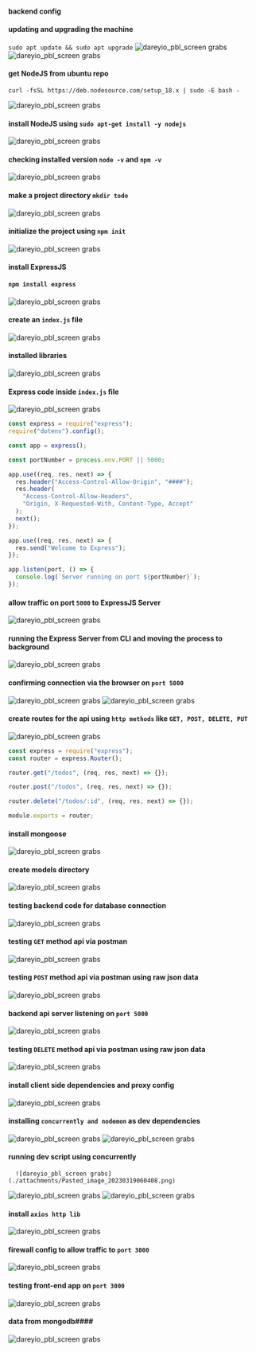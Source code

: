 #### backend config

#### updating and upgrading the machine

`sudo apt update && sudo apt upgrade`
![dareyio_pbl_screen grabs](./attachments/Pasted_image_20230317211824.png)
![dareyio_pbl_screen grabs](./attachments/Pasted_image_20230317211905.png)

#### get NodeJS from ubuntu repo

`curl -fsSL https://deb.nodesource.com/setup_18.x | sudo -E bash -`

![dareyio_pbl_screen grabs](./attachments/Pasted_image_20230317212751.png)

#### install NodeJS using `sudo apt-get install -y nodejs`

![dareyio_pbl_screen grabs](./attachments/Pasted_image_20230317213058.png)

#### checking installed version `node -v` and `npm -v`

![dareyio_pbl_screen grabs](./attachments/Pasted_image_20230317213222.png)

#### make a project directory `mkdir todo`

![dareyio_pbl_screen grabs](./attachments/Pasted_image_20230317213409.png)

#### initialize the project using `npm init`

![dareyio_pbl_screen grabs](./attachments/Pasted_image_20230317213634.png)

#### install ExpressJS

#### `npm install express`

![dareyio_pbl_screen grabs](./attachments/Pasted_image_20230317214019.png)

#### create an `index.js` file

![dareyio_pbl_screen grabs](./attachments/Pasted_image_20230317214150.png)

#### installed libraries

![dareyio_pbl_screen grabs](./attachments/Pasted_image_20230317214326.png)

#### Express code inside `index.js` file

![dareyio_pbl_screen grabs](./attachments/Pasted_image_20230318102834.png)

```javascript
const express = require("express");
require("dotenv").config();

const app = express();

const portNumber = process.env.PORT || 5000;

app.use((req, res, next) => {
  res.header("Access-Control-Allow-Origin", "####");
  res.header(
    "Access-Control-Allow-Headers",
    "Origin, X-Requested-With, Content-Type, Accept"
  );
  next();
});

app.use((req, res, next) => {
  res.send("Welcome to Express");
});

app.listen(port, () => {
  console.log(`Server running on port ${portNumber}`);
});
```

#### allow traffic on port `5000` to ExpressJS Server

![dareyio_pbl_screen grabs](./attachments/Pasted_image_20230318113256.png)

#### running the Express Server from CLI and moving the process to background

![dareyio_pbl_screen grabs](./attachments/Pasted_image_20230318114526.png)

#### confirming connection via the browser on `port 5000`

![dareyio_pbl_screen grabs](./attachments/Pasted_image_20230318114759.png)
![dareyio_pbl_screen grabs](./attachments/Pasted_image_20230318121058.png)

#### create routes for the api using `http methods` like `GET, POST, DELETE, PUT`

![dareyio_pbl_screen grabs](./attachments/Pasted_image_20230318132416.png)

```javascript
const express = require("express");
const router = express.Router();

router.get("/todos", (req, res, next) => {});

router.post("/todos", (req, res, next) => {});

router.delete("/todos/:id", (req, res, next) => {});

module.exports = router;
```

#### install mongoose

![dareyio_pbl_screen grabs](./attachments/Pasted_image_20230318133934.png)

#### create models directory

![dareyio_pbl_screen grabs](./attachments/Pasted_image_20230318134524.png)

#### testing backend code for database connection

![dareyio_pbl_screen grabs](./attachments/Pasted_image_20230319013104.png)

#### testing `GET` method api via postman

![dareyio_pbl_screen grabs](./attachments/Pasted_image_20230319052117.png)

#### testing `POST` method api via postman using raw json data

![dareyio_pbl_screen grabs](./attachments/Pasted_image_20230319052213.png)

#### backend api server listening on `port 5000`

![dareyio_pbl_screen grabs](./attachments/Pasted_image_20230319052706.png)

#### testing `DELETE` method api via postman using raw json data

![dareyio_pbl_screen grabs](./attachments/Pasted_image_20230319053040.png)

#### install client side dependencies and proxy config

![dareyio_pbl_screen grabs](./attachments/Pasted_image_20230319101003.png)

#### installing `concurrently and nodemon` as dev dependencies

![dareyio_pbl_screen grabs](./attachments/Pasted_image_20230319054724.png)
![dareyio_pbl_screen grabs](./attachments/Pasted_image_20230319054906.png)

#### running dev script using concurrently

      ![dareyio_pbl_screen grabs](./attachments/Pasted_image_20230319060408.png)

![dareyio_pbl_screen grabs](./attachments/Pasted_image_20230319060738.png)
![dareyio_pbl_screen grabs](./attachments/Pasted_image_20230319061045.png)

#### install `axios http lib`

![dareyio_pbl_screen grabs](./attachments/Pasted_image_20230319080536.png)

#### firewall config to allow traffic to `port 3000`

![dareyio_pbl_screen grabs](./attachments/Pasted_image_20230319101707.png)

#### testing front-end app on `port 3000`

![dareyio_pbl_screen grabs](./attachments/Pasted_image_20230319095420.png)

#### data from mongodb\####

![dareyio_pbl_screen grabs](./attachments/Pasted_image_20230319095834.png)
